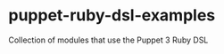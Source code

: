 puppet-ruby-dsl-examples
========================

Collection of modules that use the Puppet 3 Ruby DSL